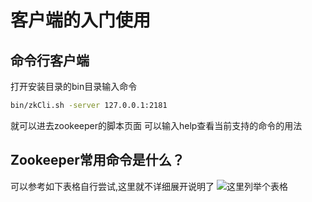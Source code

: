 
#  客户端的入门使用
##   命令行客户端
打开安装目录的bin目录输入命令

```bash
bin/zkCli.sh -server 127.0.0.1:2181
```
就可以进去zookeeper的脚本页面
可以输入help查看当前支持的命令的用法

## Zookeeper常用命令是什么？
可以参考如下表格自行尝试,这里就不详细展开说明了
![这里列举个表格](https://img-blog.csdnimg.cn/6b5ea68c9197400c966f3d60269640c6.png?x-oss-process=image/watermark,type_d3F5LXplbmhlaQ,shadow_50,text_Q1NETiBA5a6L5bCP55Sf55qE5Y2a5a6i,size_19,color_FFFFFF,t_70,g_se,x_16)  



